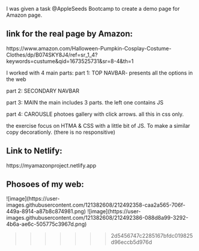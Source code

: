 I was given a task @AppleSeeds Bootcamp to create a demo page for Amazon page.

<h2> link for the real page by Amazon: </h2>
https://www.amazon.com/Halloween-Pumpkin-Cosplay-Costume-Clothes/dp/B074SKY8J4/ref=sr_1_4?keywords=custume&qid=1673525731&sr=8-4&th=1


I worked with 4 main parts:
part 1: TOP NAVBAR-
presents all the options in the web

part 2: SECONDARY NAVBAR

part 3: MAIN
the main includes 3 parts. the left one contains JS

part 4: CAROUSLE
photoes gallery with click arrows. all this in css only.

the exercise focus on HTMA & CSS with a little bit of JS.
To make a similar copy decorationly.
(there is no responsitive)



<h2> Link to Netlify:</h2>
https://myamazonproject.netlify.app


<h2> Phosoes of my web: </h2>
![image](https://user-images.githubusercontent.com/121382608/212492358-caa2a565-706f-449a-8914-a87b8c874981.png)
![image](https://user-images.githubusercontent.com/121382608/212492386-088d8a99-3292-4b6a-ae6c-505775c3967d.png)

  
>>>>>>> 2d5456747c2285167bfdc019825d96eccb5d976d
